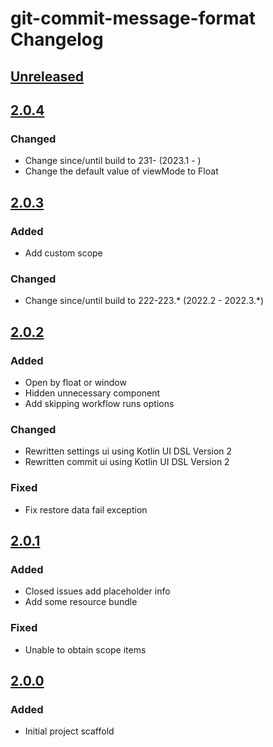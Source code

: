 <!-- Keep a Changelog guide -> https://keepachangelog.com -->

# git-commit-message-format Changelog

## [Unreleased]

## [2.0.4]

### Changed
- Change since/until build to 231- (2023.1 - )
- Change the default value of viewMode to Float

## [2.0.3]

### Added
- Add custom scope

### Changed
- Change since/until build to 222-223.* (2022.2 - 2022.3.*)

## [2.0.2]

### Added
- Open by float or window
- Hidden unnecessary component
- Add skipping workflow runs options

### Changed
- Rewritten settings ui using Kotlin UI DSL Version 2
- Rewritten commit ui using Kotlin UI DSL Version 2

### Fixed
- Fix restore data fail exception

## [2.0.1]

### Added
- Closed issues add placeholder info
- Add some resource bundle

### Fixed
- Unable to obtain scope items

## [2.0.0]

### Added
- Initial project scaffold

[Unreleased]: https://github.com/fobgochod/git-commit-message-format/compare/v2.0.4...HEAD
[2.0.4]: https://github.com/fobgochod/git-commit-message-format/compare/v2.0.3...v2.0.4
[2.0.3]: https://github.com/fobgochod/git-commit-message-format/compare/v2.0.2...v2.0.3
[2.0.2]: https://github.com/fobgochod/git-commit-message-format/compare/v2.0.1...v2.0.2
[2.0.1]: https://github.com/fobgochod/git-commit-message-format/compare/v2.0.0...v2.0.1
[2.0.0]: https://github.com/fobgochod/git-commit-message-format/commits/v2.0.0
[//]: #
